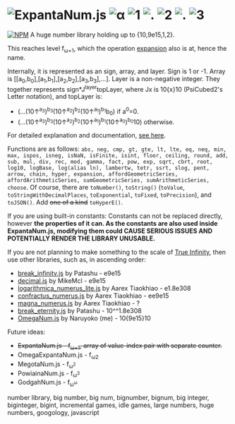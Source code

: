 # ![ExpantaNum.js](https://raw.githubusercontent.com/Naruyoko/ExpantaNum.js/non-code/ExpantaNumJS.png) ![α](https://raw.githubusercontent.com/Naruyoko/ExpantaNum.js/non-code/alpha.png) ![1](https://raw.githubusercontent.com/Naruyoko/ExpantaNum.js/non-code/1.png) ![.](https://raw.githubusercontent.com/Naruyoko/OmegaNum.js/non-code/dot.png) ![2](https://raw.githubusercontent.com/Naruyoko/OmegaNum.js/non-code/2.png) ![.](https://raw.githubusercontent.com/Naruyoko/OmegaNum.js/non-code/dot.png) ![3](https://raw.githubusercontent.com/Naruyoko/OmegaNum.js/non-code/3.png)
[![NPM](https://img.shields.io/npm/v/expanta_num.js.svg)](https://www.npmjs.com/package/expanta_num.js)
A huge number library holding up to {10,9e15,1,2}.

This reaches level f<sub>ω+1</sub>, which the operation [expansion](https://googology.wikia.org/wiki/Expansion) also is at, hence the name.

Internally, it is represented as an sign, array, and layer. Sign is 1 or -1. Array is \[\[a<sub>0</sub>,b<sub>0</sub>],\[a<sub>1</sub>,b<sub>1</sub>],\[a<sub>2</sub>,b<sub>2</sub>],\[a<sub>3</sub>,b<sub>3</sub>],...]. Layer is a non-negative integer. They together represents sign\*J<sup>layer</sup>topLayer, where Jx is 10{x}10 (PsiCubed2's Letter notation), and topLayer is:

* (...(10↑<sup>a<sub>3</sub></sup>)<sup>b<sub>3</sub></sup>(10↑<sup>a<sub>2</sub></sup>)<sup>b<sub>2</sub></sup>(10↑<sup>a<sub>1</sub></sup>)<sup>b<sub>1</sub></sup>b<sub>0</sub>) if a<sup>0</sup>=0.
* (...(10↑<sup>a<sub>3</sub></sup>)<sup>b<sub>3</sub></sup>(10↑<sup>a<sub>2</sub></sup>)<sup>b<sub>2</sub></sup>(10↑<sup>a<sub>1</sub></sup>)<sup>b<sub>1</sub></sup>(10↑<sup>a<sub>0</sub></sup>)<sup>b<sub>0</sub></sup>10) otherwise.

For detailed explanation and documentation, [see here](https://naruyoko.github.io/ExpantaNum.js/index.html).

Functions are as follows: `abs, neg, cmp, gt, gte, lt, lte, eq, neq, min, max, ispos, isneg, isNaN, isFinite, isint, floor, ceiling, round, add, sub, mul, div, rec, mod, gamma, fact, pow, exp, sqrt, cbrt, root, log10, logBase, log(alias ln), lambertw, tetr, ssrt, slog, pent, arrow, chain, hyper, expansion, affordGeometricSeries, affordArithmeticSeries, sumGeometricSeries, sumArithmeticSeries, choose`. Of course, there are `toNumber()`, `toString()` (`toValue`, `toStringWithDecimalPlaces`, `toExponential`, `toFixed`, `toPrecision`), and `toJSON()`. Add ~~one of a kind~~ `toHyperE()`.

If you are using built-in constants: Constants can not be replaced directly, however **the properties of it can. As the constants are also used inside ExpantaNum.js, modifying them could CAUSE SERIOUS ISSUES AND POTENTIALLY RENDER THE LIBRARY UNUSABLE.**

If you are not planning to make something to the scale of [True Infinity](https://reinhardt-c.github.io/TrueInfinity), then use other libraries, such as, in ascending order:

* [break_infinity.js](https://github.com/Patashu/break_infinity.js) by Patashu - e9e15
* [decimal.js](https://github.com/MikeMcl/decimal.js) by MikeMcl - e9e15
* [logarithmica_numerus_lite.js](https://github.com/aarextiaokhiao/magna_numerus.js/blob/master/logarithmica_numerus_lite.js) by Aarex Tiaokhiao - e1.8e308
* [confractus_numerus.js](https://github.com/aarextiaokhiao/magna_numerus.js/blob/master/confractus_numerus.js) by Aarex Tiaokhiao - ee9e15
* [magna_numerus.js](https://github.com/aarextiaokhiao/magna_numerus.js/blob/master/magna_numerus.js) by Aarex Tiaokhiao - ?
* [break_eternity.js](https://github.com/Patashu/break_eternity.js) by Patashu - 10^^1.8e308
* [OmegaNum.js](https://github.com/Naruyoko/OmegaNum.js) by Naruyoko (me) - 10{9e15}10

Future ideas:

* ~~ExpantaNum.js - f<sub>ω+1</sub>, array of value-index pair with separate counter.~~
* OmegaExpantaNum.js - f<sub>ω2</sub>
* MegotaNum.js - f<sub>ω<sup>2</sup></sub>
* PowiainaNum.js - f<sub>ω<sup>3</sup></sub>
* GodgahNum.js - f<sub>ω<sup>ω</sup></sub>

number library, big number, big num, bignumber, bignum, big integer, biginteger, bigint, incremental games, idle games, large numbers, huge numbers, googology, javascript
